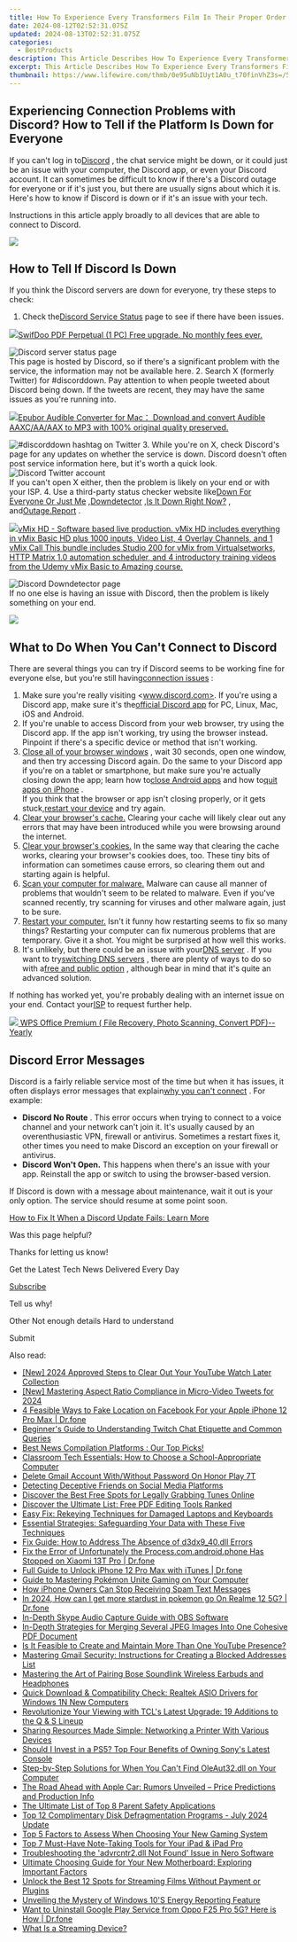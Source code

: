 ```yaml
---
title: How To Experience Every Transformers Film In Their Proper Order
date: 2024-08-12T02:52:31.075Z
updated: 2024-08-13T02:52:31.075Z
categories:
  - BestProducts
description: This Article Describes How To Experience Every Transformers Film In Their Proper Order
excerpt: This Article Describes How To Experience Every Transformers Film In Their Proper Order
thumbnail: https://www.lifewire.com/thmb/0e95uNbIUyt1A0u_t70finVhZ3s=/540x405/filters:no_upscale():max_bytes(150000):strip_icc():format(webp)/1546a83b76f3628c367306504439-eb2be353f050468baf92e720e0c470c0.jpg
---
```


## Experiencing Connection Problems with Discord? How to Tell if the Platform Is Down for Everyone
 If you can't log in to[Discord](https://www.lifewire.com/discord-4174046) , the chat service might be down, or it could just be an issue with your computer, the Discord app, or even your Discord account. It can sometimes be difficult to know if there's a Discord outage for everyone or if it's just you, but there are usually signs about which it is. Here's how to know if Discord is down or if it's an issue with your tech.

 Instructions in this article apply broadly to all devices that are able to connect to Discord.

<!-- affiliate ads begin -->
<a href="https://secure.2checkout.com/order/checkout.php?PRODS=4620780&QTY=1&AFFILIATE=108875&CART=1"><img src="https://secure.avangate.com/images/merchant/07dd4d5a72f5740ef0f035f201951476/728__90banner.jpg" border="0"></a>
<!-- affiliate ads end -->
## How to Tell If Discord Is Down

 If you think the Discord servers are down for everyone, try these steps to check:

1. Check the[Discord Service Status](https://status.discord.com) page to see if there have been issues.  
<!-- affiliate ads begin -->
<a href="https://purchase.swifdoo.com/order/checkout.php?PRODS=40002162&QTY=1&AFFILIATE=108875&CART=1"><img src="https://secure.avangate.com/images/merchant/8b932759a5a04ddb34bf79e3f9072e4b/products/1_Product%20box%20white-1024x1024.png" border="0">SwifDoo PDF Perpetual (1 PC) Free upgrade. No monthly fees ever. 
</a>
<!-- affiliate ads end -->
![Discord server status page](https://www.lifewire.com/thmb/yFSV49MklrykNCgZ93liSe1qZt0=/1500x0/filters:no_upscale():max_bytes(150000):strip_icc():format(webp)/is-discord-down-or-is-it-just-you-50256951-64f18a956bac488899f2b478d1c286a9.jpg)  
 This page is hosted by Discord, so if there's a significant problem with the service, the information may not be available here.
2. Search X (formerly Twitter) for #discorddown. Pay attention to when people tweeted about Discord being down. If the tweets are recent, they may have the same issues as you're running into.  
<!-- affiliate ads begin -->
<a href="https://secure.2checkout.com/order/checkout.php?PRODS=4713565&QTY=1&AFFILIATE=108875&CART=1"><img src="https://www.epubor.com/images/uppic/audible-converter-interface.png" border="0">Epubor Audible Converter for Mac： Download and convert Audible AAXC/AA/AAX to MP3 with 100% original quality preserved.</a>
<!-- affiliate ads end -->
![#discorddown hashtag on Twitter](https://www.lifewire.com/thmb/VTkvVzzWtl2q1P78ZIep47rwOBo=/1500x0/filters:no_upscale():max_bytes(150000):strip_icc():format(webp)/is-discord-down-or-is-it-just-you-50256952-c360b9c4c6d64c2e8214179b37a1931a.jpg)
3. While you're on X, check Discord's page for any updates on whether the service is down. Discord doesn't often post service information here, but it's worth a quick look.  
![Discord Twitter account](https://www.lifewire.com/thmb/duH1jCzJjaIdBXNdYvzfWT2dzjk=/1500x0/filters:no_upscale():max_bytes(150000):strip_icc():format(webp)/is-discord-down-or-is-it-just-you-50256953-0ac75f448e784f739501c218e70589b5.jpg)  
 If you can't open X either, then the problem is likely on your end or with your ISP.
4. Use a third-party status checker website like[Down For Everyone Or Just Me](https://downforeveryoneorjustme.com/discord) ,[Downdetector](https://downdetector.com/status/discord/) ,[Is It Down Right Now?](https://www.isitdownrightnow.com/discord.com.html) , and[Outage.Report](https://outage.report/discord) .  
<!-- affiliate ads begin -->
<a href="https://secure.2checkout.com/order/checkout.php?PRODS=4718730&QTY=1&AFFILIATE=108875&CART=1"> <img src="https://secure.avangate.com/images/merchant/ce9a6fb2becc2d235e62b125e9260102/products/copy_vMixCallScreenshot1-large.jpg" border="0">vMix HD - Software based live production. vMix HD includes everything in vMix Basic HD plus 1000 inputs, Video List, 4 Overlay Channels, and 1 vMix Call 
This bundle includes Studio 200 for vMix from Virtualsetworks, HTTP Matrix 1.0 automation scheduler, and 4 introductory training videos from the Udemy vMix Basic to Amazing course. </a>
<!-- affiliate ads end -->
![Discord Downdetector page](https://www.lifewire.com/thmb/Dkbd1Gn7UxOCVbebPQPG9QuzVpQ=/1500x0/filters:no_upscale():max_bytes(150000):strip_icc():format(webp)/is-discord-down-or-is-it-just-you-50256954-e47fef8c259d4a9d805e652ae722fcbd.jpg)  
 If no one else is having an issue with Discord, then the problem is likely something on your end.

<!-- affiliate ads begin -->
<a href="https://store.revouninstaller.com/order/checkout.php?PRODS=27889512&QTY=1&AFFILIATE=108875&CART=1"><img src="https://secure.avangate.com/images/merchant/4282ec8de8c9be897e7aff4aa231b1a4/728__90.jpg" border="0"></a>
<!-- affiliate ads end -->
## What to Do When You Can't Connect to Discord

 There are several things you can try if Discord seems to be working fine for everyone else, but you're still having[connection issues](https://www.lifewire.com/fix-connection-issues-discord-5086484) :

1. Make sure you're really visiting <www.discord.com>. If you're using a Discord app, make sure it's the[official Discord app](https://discord.com/download) for PC, Linux, Mac, iOS and Android.
2. If you're unable to access Discord from your web browser, try using the Discord app. If the app isn't working, try using the browser instead. Pinpoint if there's a specific device or method that isn't working.
3. [Close all of your browser windows](https://www.lifewire.com/close-all-tabs-computer-android-browsers-4173831) , wait 30 seconds, open one window, and then try accessing Discord again. Do the same to your Discord app if you're on a tablet or smartphone, but make sure you're actually closing down the app; learn how to[close Android apps](https://www.lifewire.com/close-apps-on-android-4164116) and how to[quit apps on iPhone](https://www.lifewire.com/quit-apps-on-iphone-2000287) .  
 If you think that the browser or app isn't closing properly, or it gets stuck,[restart your device](https://www.lifewire.com/why-does-restarting-seem-to-fix-most-computer-problems-2624569) and try again.
4. [Clear your browser's cache.](https://www.lifewire.com/how-to-clear-cache-2617980) Clearing your cache will likely clear out any errors that may have been introduced while you were browsing around the internet.
5. [Clear your browser's cookies.](https://www.lifewire.com/how-to-delete-cookies-2617981) In the same way that clearing the cache works, clearing your browser's cookies does, too. These tiny bits of information can sometimes cause errors, so clearing them out and starting again is helpful.
6. [Scan your computer for malware.](https://www.lifewire.com/properly-scan-your-computer-for-viruses-and-other-malware-2624526) Malware can cause all manner of problems that wouldn't seem to be related to malware. Even if you've scanned recently, try scanning for viruses and other malware again, just to be sure.
7. [Restart your computer.](https://www.lifewire.com/how-to-reboot-a-computer-2624568) Isn't it funny how restarting seems to fix so many things? Restarting your computer can fix numerous problems that are temporary. Give it a shot. You might be surprised at how well this works.
8. It's unlikely, but there could be an issue with your[DNS server](https://www.lifewire.com/what-is-a-dns-server-2625854) . If you want to try[switching DNS servers](https://www.lifewire.com/how-to-change-dns-server-settings-2617979) , there are plenty of ways to do so with a[free and public option](https://www.lifewire.com/free-and-public-dns-servers-2626062) , although bear in mind that it's quite an advanced solution.

 If nothing has worked yet, you're probably dealing with an internet issue on your end. Contact your[ISP](https://www.lifewire.com/internet-service-provider-isp-2625924) to request further help.

<!-- affiliate ads begin -->
<a href="https://secure.2checkout.com/order/checkout.php?PRODS=38729081&QTY=1&AFFILIATE=108875&CART=1"><img src="https://website-prod.cache.wpscdn.com/img/wps-spreadsheet-free-excel-editor-online-offline-1x.93e269d.png" border="0">
WPS Office Premium ( File Recovery, Photo Scanning, Convert PDF)--Yearly</a>
<!-- affiliate ads end -->
## Discord Error Messages

 Discord is a fairly reliable service most of the time but when it has issues, it often displays error messages that explain[why you can't connect](https://www.lifewire.com/fix-it-when-discord-wont-open-5076489) . For example:

* **Discord No Route** . This error occurs when trying to connect to a voice channel and your network can't join it. It's usually caused by an overenthusiastic VPN, firewall or antivirus. Sometimes a restart fixes it, other times you need to make Discord an exception on your firewall or antivirus.
* **Discord Won't Open.** This happens when there's an issue with your app. Reinstall the app or switch to using the browser-based version.

 If Discord is down with a message about maintenance, wait it out is your only option. The service should resume at some point soon.

[How to Fix It When a Discord Update Fails: Learn More](https://www.lifewire.com/fix-failed-discord-update-5080924)

Was this page helpful?

Thanks for letting us know!

 Get the Latest Tech News Delivered Every Day

[Subscribe](https://www.lifewire.com/#)

Tell us why!

 Other  Not enough details  Hard to understand

 Submit

<ins class="adsbygoogle"
     style="display:block"
     data-ad-format="autorelaxed"
     data-ad-client="ca-pub-7571918770474297"
     data-ad-slot="1223367746"></ins>



<ins class="adsbygoogle"
     style="display:block"
     data-ad-client="ca-pub-7571918770474297"
     data-ad-slot="8358498916"
     data-ad-format="auto"
     data-full-width-responsive="true"></ins>

<span class="atpl-alsoreadstyle">Also read:</span>
<div><ul>
<li><a href="https://youtube-docs.techidaily.com/024-approved-steps-to-clear-out-your-youtube-watch-later-collection/"><u>[New] 2024 Approved  Steps to Clear Out Your YouTube Watch Later Collection</u></a></li>
<li><a href="https://twitter-videos.techidaily.com/new-mastering-aspect-ratio-compliance-in-micro-video-tweets-for-2024/"><u>[New] Mastering Aspect Ratio Compliance in Micro-Video Tweets for 2024</u></a></li>
<li><a href="https://location-social.techidaily.com/4-feasible-ways-to-fake-location-on-facebook-for-your-apple-iphone-12-pro-max-drfone-by-drfone-virtual-ios/"><u>4 Feasible Ways to Fake Location on Facebook For your Apple iPhone 12 Pro Max | Dr.fone</u></a></li>
<li><a href="https://technical-tips.techidaily.com/beginners-guide-to-understanding-twitch-chat-etiquette-and-common-queries/"><u>Beginner's Guide to Understanding Twitch Chat Etiquette and Common Queries</u></a></li>
<li><a href="https://technical-tips.techidaily.com/best-news-compilation-platforms-our-top-picks/"><u>Best News Compilation Platforms : Our Top Picks!</u></a></li>
<li><a href="https://technical-tips.techidaily.com/classroom-tech-essentials-how-to-choose-a-school-appropriate-computer/"><u>Classroom Tech Essentials: How to Choose a School-Appropriate Computer</u></a></li>
<li><a href="https://unlock-android.techidaily.com/delete-gmail-account-withwithout-password-on-honor-play-7t-by-drfone-android/"><u>Delete Gmail Account With/Without Password On Honor Play 7T</u></a></li>
<li><a href="https://technical-tips.techidaily.com/detecting-deceptive-friends-on-social-media-platforms/"><u>Detecting Deceptive Friends on Social Media Platforms</u></a></li>
<li><a href="https://technical-tips.techidaily.com/discover-the-best-free-spots-for-legally-grabbing-tunes-online/"><u>Discover the Best Free Spots for Legally Grabbing Tunes Online</u></a></li>
<li><a href="https://technical-tips.techidaily.com/discover-the-ultimate-list-free-pdf-editing-tools-ranked/"><u>Discover the Ultimate List: Free PDF Editing Tools Ranked</u></a></li>
<li><a href="https://technical-tips.techidaily.com/easy-fix-rekeying-techniques-for-damaged-laptops-and-keyboards/"><u>Easy Fix: Rekeying Techniques for Damaged Laptops and Keyboards</u></a></li>
<li><a href="https://technical-tips.techidaily.com/essential-strategies-safeguarding-your-data-with-these-five-techniques/"><u>Essential Strategies: Safeguarding Your Data with These Five Techniques</u></a></li>
<li><a href="https://technical-tips.techidaily.com/fix-guide-how-to-address-the-absence-of-d3dx940dll-errors/"><u>Fix Guide: How to Address The Absence of d3dx9_40.dll Errors</u></a></li>
<li><a href="https://howto.techidaily.com/fix-the-error-of-unfortunately-the-processcomandroidphone-has-stopped-on-xiaomi-13t-pro-drfone-by-drfone-fix-android-problems-fix-android-problems/"><u>Fix the Error of Unfortunately the Process.com.android.phone Has Stopped on Xiaomi 13T Pro | Dr.fone</u></a></li>
<li><a href="https://iphone-unlock.techidaily.com/full-guide-to-unlock-iphone-12-pro-max-with-itunes-drfone-by-drfone-ios/"><u>Full Guide to Unlock iPhone 12 Pro Max with iTunes | Dr.fone</u></a></li>
<li><a href="https://technical-tips.techidaily.com/guide-to-mastering-pokemon-unite-gaming-on-your-computer/"><u>Guide to Mastering Pokémon Unite Gaming on Your Computer</u></a></li>
<li><a href="https://technical-tips.techidaily.com/how-iphone-owners-can-stop-receiving-spam-text-messages/"><u>How iPhone Owners Can Stop Receiving Spam Text Messages</u></a></li>
<li><a href="https://pokemon-go-android.techidaily.com/in-2024-how-can-i-get-more-stardust-in-pokemon-go-on-realme-12-5g-drfone-by-drfone-virtual-android/"><u>In 2024, How can I get more stardust in pokemon go On Realme 12 5G? | Dr.fone</u></a></li>
<li><a href="https://digital-screen-recording.techidaily.com/in-depth-skype-audio-capture-guide-with-obs-software/"><u>In-Depth Skype Audio Capture Guide with OBS Software</u></a></li>
<li><a href="https://technical-tips.techidaily.com/in-depth-strategies-for-merging-several-jpeg-images-into-one-cohesive-pdf-document/"><u>In-Depth Strategies for Merging Several JPEG Images Into One Cohesive PDF Document</u></a></li>
<li><a href="https://technical-tips.techidaily.com/is-it-feasible-to-create-and-maintain-more-than-one-youtube-presence/"><u>Is It Feasible to Create and Maintain More Than One YouTube Presence?</u></a></li>
<li><a href="https://technical-tips.techidaily.com/mastering-gmail-security-instructions-for-creating-a-blocked-addresses-list/"><u>Mastering Gmail Security: Instructions for Creating a Blocked Addresses List</u></a></li>
<li><a href="https://technical-tips.techidaily.com/mastering-the-art-of-pairing-bose-soundlink-wireless-earbuds-and-headphones/"><u>Mastering the Art of Pairing Bose Soundlink Wireless Earbuds and Headphones</u></a></li>
<li><a href="https://win-dash.techidaily.com/quick-download-and-compatibility-check-realtek-asio-drivers-for-windows-1n-new-computers/"><u>Quick Download & Compatibility Check: Realtek ASIO Drivers for Windows 1N New Computers</u></a></li>
<li><a href="https://technical-tips.techidaily.com/revolutionize-your-viewing-with-tcls-latest-upgrade-19-additions-to-the-q-and-s-lineup/"><u>Revolutionize Your Viewing with TCL's Latest Upgrade: 19 Additions to the Q & S Lineup</u></a></li>
<li><a href="https://technical-tips.techidaily.com/sharing-resources-made-simple-networking-a-printer-with-various-devices/"><u>Sharing Resources Made Simple: Networking a Printer With Various Devices</u></a></li>
<li><a href="https://technical-tips.techidaily.com/should-i-invest-in-a-ps5-top-four-benefits-of-owning-sonys-latest-console/"><u>Should I Invest in a PS5? Top Four Benefits of Owning Sony's Latest Console</u></a></li>
<li><a href="https://technical-tips.techidaily.com/step-by-step-solutions-for-when-you-cant-find-oleaut32dll-on-your-computer/"><u>Step-by-Step Solutions for When You Can't Find OleAut32.dll on Your Computer</u></a></li>
<li><a href="https://technical-tips.techidaily.com/the-road-ahead-with-apple-car-rumors-unveiled-price-predictions-and-production-info/"><u>The Road Ahead with Apple Car: Rumors Unveiled – Price Predictions and Production Info</u></a></li>
<li><a href="https://technical-tips.techidaily.com/the-ultimate-list-of-top-8-parent-safety-applications/"><u>The Ultimate List of Top 8 Parent Safety Applications</u></a></li>
<li><a href="https://technical-tips.techidaily.com/top-12-complimentary-disk-defragmentation-programs-july-2024-update/"><u>Top 12 Complimentary Disk Defragmentation Programs - July 2024 Update</u></a></li>
<li><a href="https://technical-tips.techidaily.com/top-5-factors-to-assess-when-choosing-your-new-gaming-system/"><u>Top 5 Factors to Assess When Choosing Your New Gaming System</u></a></li>
<li><a href="https://technical-tips.techidaily.com/top-7-must-have-note-taking-tools-for-your-ipad-and-ipad-pro/"><u>Top 7 Must-Have Note-Taking Tools for Your iPad & iPad Pro</u></a></li>
<li><a href="https://technical-tips.techidaily.com/troubleshooting-the-advrcntr2dll-not-found-issue-in-nero-software/"><u>Troubleshooting the 'advrcntr2.dll Not Found' Issue in Nero Software</u></a></li>
<li><a href="https://technical-tips.techidaily.com/ultimate-choosing-guide-for-your-new-motherboard-exploring-important-factors/"><u>Ultimate Choosing Guide for Your New Motherboard: Exploring Important Factors</u></a></li>
<li><a href="https://technical-tips.techidaily.com/unlock-the-best-12-spots-for-streaming-films-without-payment-or-plugins/"><u>Unlock the Best 12 Spots for Streaming Films Without Payment or Plugins</u></a></li>
<li><a href="https://technical-tips.techidaily.com/unveiling-the-mystery-of-windows-10s-energy-reporting-feature/"><u>Unveiling the Mystery of Windows 10'S Energy Reporting Feature</u></a></li>
<li><a href="https://howto.techidaily.com/want-to-uninstall-google-play-service-from-oppo-f25-pro-5g-here-is-how-drfone-by-drfone-fix-android-problems-fix-android-problems/"><u>Want to Uninstall Google Play Service from Oppo F25 Pro 5G? Here is How | Dr.fone</u></a></li>
<li><a href="https://technical-tips.techidaily.com/what-is-a-streaming-device/"><u>What Is a Streaming Device?</u></a></li>
</ul></div>
